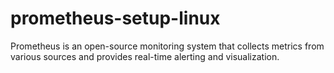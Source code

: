 # prometheus-setup-linux
Prometheus is an open-source monitoring system that collects metrics from various sources and provides real-time alerting and visualization.
